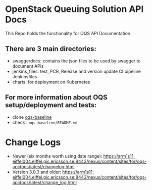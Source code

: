 # OpenStack Queuing Solution API Docs #

This Repo holds the functionality for OQS API Documentation.

## There are 3 main directories: ##

- swaggerdocs: contains the json files to be used by swagger to document APIs
- jenkins_files: test, PCR, Release and version update CI pipeline Jenkinsfiles
- charts: for deployment on Kubernetes

## For more information about OQS setup/deployment and tests: ##

- clone [oqs-baseline](https://gerrit.ericsson.se/#/admin/projects/OSS/com.ericsson.aas.openstackqueuingsolution/oqs-baseline)
- check : `oqs-baseline/README.md`

# Change Logs #
- Newer (six months worth using date range): https://arm1s11-eiffel004.eiffel.gic.ericsson.se:8443/nexus/content/sites/tor/oqs-apidocs/latest/changelog.html
- Version 3.0.3 and older: https://arm1s11-eiffel004.eiffel.gic.ericsson.se:8443/nexus/content/sites/tor/oqs-apidocs/latest/change_log.html
